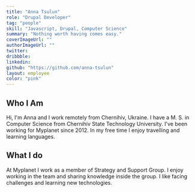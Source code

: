 ```yaml
---
title: "Anna Tsulun"
role: "Drupal Developer"
tag: "people"
skill: "Javascript, Drupal, Computer Science"
summary: "Nothing worth having comes easy."
coverImageUrl: ""
authorImageUrl: ""
twitter:
dribbble: 
linkedin:
github: "https://github.com/anna-tsulun"
layout: employee
color: "pink"
---
```


## Who I Am

 Hi, I'm Anna and I work remotely from Chernihiv, Ukraine. I have a M. S. in Computer Science from Chernihiv State Technology University. I've been working for Myplanet since 2012. In my free time I enjoy travelling and learning languages.

## What I do

At Myplanet I work as a member of Strategy and Support Group. I enjoy working in the team and sharing knowledge inside the group. I like facing challenges and learning new technologies.

